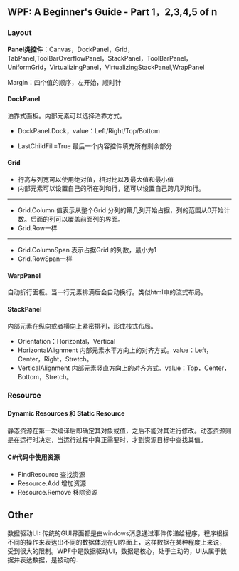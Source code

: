 ## WPF: A Beginner's Guide - Part 1，2,3,4,5 of n

### Layout

**Panel类控件**：Canvas，DockPanel，Grid，TabPanel,ToolBarOverflowPanel，StackPanel，ToolBarPanel，UniformGrid，VirtualizingPanel，VirtualizingStackPanel,WrapPanel

Margin：四个值的顺序，左开始，顺时针

#### DockPanel

泊靠式面板。内部元素可以选择泊靠方式。

- DockPanel.Dock，value：Left/Right/Top/Bottom

- LastChildFill=True 最后一个内容控件填充所有剩余部分

#### Grid

- 行高与列宽可以使用绝对值，相对比以及最大值和最小值
- 内部元素可以设置自己的所在列和行，还可以设置自己跨几列和行。
---

- Grid.Column 值表示从整个Grid 分列的第几列开始占据，列的范围从0开始计数。后面的列可以覆盖前面列的界面。
- Grid.Row一样

---

- Grid.ColumnSpan 表示占据Grid 的列数，最小为1
- Grid.RowSpan一样



#### WarpPanel

自动折行面板。当一行元素排满后会自动换行。类似html中的流式布局。

#### StackPanel

内部元素在纵向或者横向上紧密排列，形成栈式布局。

- Orientation：Horizontal，Vertical
- HorizontalAlignment 内部元素水平方向上的对齐方式。value：Left，Center，Right，Stretch。
- VerticalAlignment 内部元素竖直方向上的对齐方式。value：Top，Center，Bottom，Stretch。

### Resource

#### Dynamic Resources 和 Static Resource

静态资源在第一次编译后即确定其对象或值，之后不能对其进行修改。动态资源则是在运行时决定，当运行过程中真正需要时，才到资源目标中查找其值。



#### C#代码中使用资源

- FindResource 查找资源
- Resource.Add 增加资源
- Resource.Remove 移除资源

## Other

数据驱动UI: 传统的GUI界面都是由windows消息通过事件传递给程序，程序根据不同的操作来表达出不同的数据体现在UI界面上，这样数据在某种程度上来说，受到很大的限制。WPF中是数据驱动UI，数据是核心，处于主动的，UI从属于数据并表达数据，是被动的.